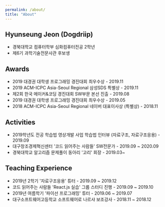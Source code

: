 ```yaml
---
permalink: /about/
title: "About"
---
```


## Hyunseung Jeon (Dogdriip)
* 경북대학교 컴퓨터학부 심화컴퓨터전공 2학년
* 제6기 과학기술전문사관 후보생

## Awards
* 2019 대경권 대학생 프로그래밍 경진대회 최우수상 - 2019.11
* 2019 ACM-ICPC Asia-Seoul Regional 삼성SDS 특별상 - 2019.11
* 제2회 한국 메이커&코딩 경진대회 SW부문 본선 진출 - 2019.08
* 2019 대경권 대학생 프로그래밍 경진대회 최우수상 - 2019.05
* 2018 ACM-ICPC Asia-Seoul Regional 네이버 대표이사상 (특별상) - 2018.11

## Activities
* 2019학년도 전공 학습법 영상개발 사업 학습법 인터뷰 (자료구조, 자료구조응용) - 2019.09
* 대구창조경제혁신센터 '코드 읽어주는 사람들' SW전문가 - 2019.09 ~ 2020.09
* 경북대학교 알고리즘 문제풀이 동아리 '고리' 회장 - 2019.03~

## Teaching Experience
* 2019년 2학기 '자료구조응용' 튜터 - 2019.09 ~ 2019.12
* 코드 읽어주는 사람들 'React.js 실습' 그룹 스터디 진행 - 2019.09 ~ 2019.10
* 2019년 여름학기 '파이선 프로그래밍' 튜터 - 2019.06 ~ 2019.07
* 대구소프트웨어고등학교 소프트웨어로 나르샤 보조강사 - 2018.11 ~ 2018.12